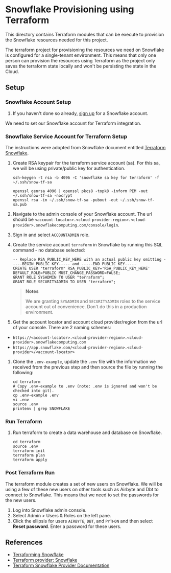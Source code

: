 # Snowflake Provisioning using Terraform

This directory contains Terraform modules that can be execute to provision the Snowflake resources needed for this project.

The terraform project for provisioning the resources we need on Snowflake is configured for a single-tenant environment. This means that only one person can provision the resources using Terraform as the project only saves the terraform state locally and won't be persisting the state in the Cloud.

## Setup

### Snowflake Account Setup

1. If you haven't done so already, [sign up](https://signup.snowflake.com/) for a Snowflake account.

We need to set our Snowflake account for Terraform integration.

### Snowflake Service Account for Terraform Setup

The instructions were adopted from Snowflake document entitled [Terraform Snowflake](https://quickstarts.snowflake.com/guide/terraforming_snowflake/index.html).

1. Create RSA keypair for the terraform service account (sa). For this sa, we will be using private/public key for authentication.

   ```shell
   ssh-keygen -t rsa -b 4096 -C 'snowflake sa key for terraform' -f ~/.ssh/snow-tf-sa
   
   openssl genrsa 4096 | openssl pkcs8 -topk8 -inform PEM -out ~/.ssh/snow-tf-sa -nocrypt
   openssl rsa -in ~/.ssh/snow-tf-sa -pubout -out ~/.ssh/snow-tf-sa.pub
   ```

1. Navigate to the admin console of your Snowflake account. The url should be `<account-locator>.<cloud-provider-region>.<cloud-provider>.snowflakecomputing.com/console/login`.
1. Sign in and select `ACCOUNTADMIN` role.
1. Create the service account `terraform` in Snowflake by running this SQL command - no database selected:

   ```snowflake
   -- Replace RSA_PUBLIC_KEY_HERE with an actual public key omitting -----BEGIN PUBLIC KEY----- and -----END PUBLIC KEY-----
   CREATE USER "terraform" RSA_PUBLIC_KEY='RSA_PUBLIC_KEY_HERE' DEFAULT_ROLE=PUBLIC MUST_CHANGE_PASSWORD=FALSE;
   GRANT ROLE SYSADMIN TO USER "terraform";
   GRANT ROLE SECURITYADMIN TO USER "terraform";
   ```

   > **Notes**
   >
   >  We are granting `SYSADMIN` and `SECURITYADMIN` roles to the service account out of convenience. Don't do this in a production environment.
   
1. Get the account locator and account cloud provider/region from the url of your console. There are 2 naming schemes:

  * `https://<account-locator>.<cloud-provider-region>.<cloud-provider>.snowflakecomputing.com`
  * `https://app.snowflake.com/<cloud-provider-region>.<cloud-provider>/<account-locator>`

1. Clone the `.env-example`, update the `.env` file with the information we received from the previous step and then source the file by running the following:

   ```shell
   cd terraform
   # Copy .env-example to .env (note: .env is ignored and won't be checked into git).
   cp .env-example .env
   vi .env
   source .env
   printenv | grep SNOWFLAKE
   ```

### Run Terraform

1. Run terraform to create a data warehouse and database on Snowflake.

   ```shell
   cd terraform
   source .env
   terraform init
   terraform plan
   terraform apply
   ```

### Post Terraform Run

The terraform module creates a set of new users on Snowflake. We will be using a few of these new users on other tools such as Airbyte and Dbt to connect to Snowflake. This means that we need to set the passwords for the new users.

1. Log into Snowflake admin console.
2. Select Admin > Users & Roles on the left pane.
3. Click the ellipsis for users `AIRBYTE`, `DBT`, and `PYTHON` and then select **Reset password**. Enter a password for these users.

## References

* [Terraforming Snowflake](https://quickstarts.snowflake.com/guide/terraforming_snowflake/index.html)
* [Terraform provider: Snowflake](https://github.com/Snowflake-Labs/terraform-provider-snowflake)
* [Terraform Snowflake Provider Documentation](https://registry.terraform.io/providers/Snowflake-Labs/snowflake/latest/docs)

